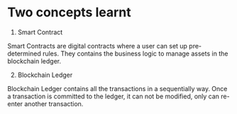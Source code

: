 # Two concepts learnt

1. Smart Contract

Smart Contracts are digital contracts where a user can set up pre-determined rules. They contains the business logic to manage assets in the blockchain ledger.

2. Blockchain Ledger

Blockchain Ledger contains all the transactions in a sequentially way. Once a transaction is committed to the ledger, it can not be modified, only can re-enter another transaction.
